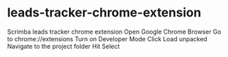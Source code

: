 # leads-tracker-chrome-extension
 Scrimba leads tracker chrome extension
   Open Google Chrome Browser
   Go to chrome://extensions
   Turn on Developer Mode
   Click Load unpacked
   Navigate to the project folder
   Hit Select
